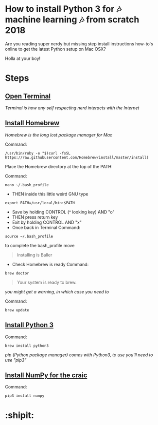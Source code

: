 # How to install Python 3 for 🎶 machine learning 🎶 from scratch 2018
Are you reading super nerdy but missing step install instructions how-to's online to get the latest Python setup on Mac OSX? 

Holla at your boy!

# Steps

## [Open Terminal](https://en.wikipedia.org/wiki/Terminal_(macOS))
*Terminal is how any self respecting nerd interacts with the Internet*

## [Install Homebrew](https://brew.sh/)
*Homebrew is the long lost package manager for Mac*

Command:

```
/usr/bin/ruby -e "$(curl -fsSL https://raw.githubusercontent.com/Homebrew/install/master/install)
```

Place the Homebrew directory at the top of the PATH

Command:
```
nano ~/.bash_profile
```
- THEN inside this little weird GNU type
```
export PATH=/usr/local/bin:$PATH
```
- Save by holding CONTROL (^ looking key) AND "o"
- THEN press return key
- Exit by holding CONTROL AND "x"
- Once back in Terminal
Command:
```
source ~/.bash_profile
```
to complete the bash_profile move

> Installing is Baller

- Check Homebrew is ready
Command:
```
brew doctor
```

> Your system is ready to brew.

*you might get a warning, in which case you need to*

Command:
```
brew update
```

## [Install Python 3](https://docs.python.org/3/)
Command:

```
brew install python3
```

*pip (Python package manager) comes with Python3, to use you'll need to use "pip3"*

## [Install NumPy for the craic](http://www.numpy.org/)
Command:

```
pip3 install numpy
```

# :shipit:
